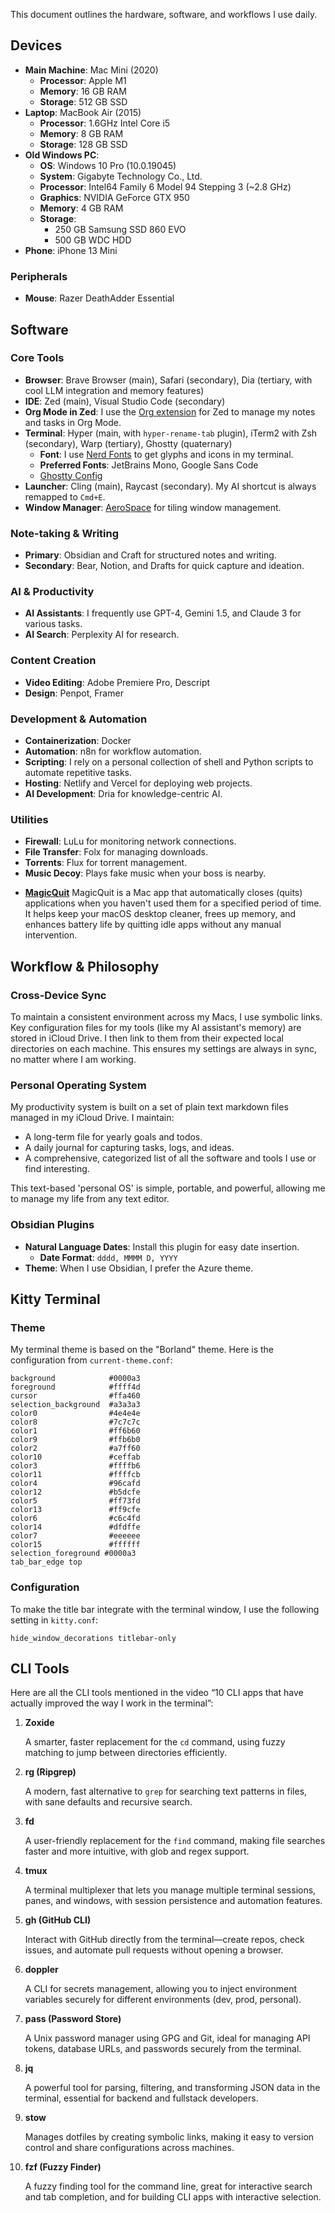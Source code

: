 This document outlines the hardware, software, and workflows I use daily.

## Devices

- **Main Machine**: Mac Mini (2020)
  - **Processor**: Apple M1
  - **Memory**: 16 GB RAM
  - **Storage**: 512 GB SSD
- **Laptop**: MacBook Air (2015)
  - **Processor**: 1.6GHz Intel Core i5
  - **Memory**: 8 GB RAM
  - **Storage**: 128 GB SSD
- **Old Windows PC**:
  - **OS**: Windows 10 Pro (10.0.19045)
  - **System**: Gigabyte Technology Co., Ltd.
  - **Processor**: Intel64 Family 6 Model 94 Stepping 3 (~2.8 GHz)
  - **Graphics**: NVIDIA GeForce GTX 950
  - **Memory**: 4 GB RAM
  - **Storage**:
    - 250 GB Samsung SSD 860 EVO
    - 500 GB WDC HDD
- **Phone**: iPhone 13 Mini

### Peripherals

- **Mouse**: Razer DeathAdder Essential

## Software

### Core Tools

- **Browser**: Brave Browser (main), Safari (secondary), Dia (tertiary, with cool LLM integration and memory features)
- **IDE**: Zed (main), Visual Studio Code (secondary)
- **Org Mode in Zed**: I use the [Org extension](https://zed.dev/extensions/org) for Zed to manage my notes and tasks in Org Mode.
- **Terminal**: Hyper (main, with `hyper-rename-tab` plugin), iTerm2 with Zsh (secondary), Warp (tertiary), Ghostty (quaternary)
  - **Font**: I use [Nerd Fonts](https://github.com/ryanoasis/nerd-fonts) to get glyphs and icons in my terminal.
  - **Preferred Fonts**: JetBrains Mono, Google Sans Code
  - [Ghostty Config](https://github.com/zerebos/ghostty-config)
- **Launcher**: Cling (main), Raycast (secondary). My AI shortcut is always remapped to `Cmd+E`.
- **Window Manager**: [AeroSpace](https://github.com/nikitabobko/AeroSpace) for tiling window management.

### Note-taking & Writing

- **Primary**: Obsidian and Craft for structured notes and writing.
- **Secondary**: Bear, Notion, and Drafts for quick capture and ideation.

### AI & Productivity

- **AI Assistants**: I frequently use GPT-4, Gemini 1.5, and Claude 3 for various tasks.
- **AI Search**: Perplexity AI for research.

### Content Creation

- **Video Editing**: Adobe Premiere Pro, Descript
- **Design**: Penpot, Framer

### Development & Automation

- **Containerization**: Docker
- **Automation**: n8n for workflow automation.
- **Scripting**: I rely on a personal collection of shell and Python scripts to automate repetitive tasks.
- **Hosting**: Netlify and Vercel for deploying web projects.
- **AI Development**: Dria for knowledge-centric AI.

### Utilities

- **Firewall**: LuLu for monitoring network connections.
- **File Transfer**: Folx for managing downloads.
- **Torrents**: Flux for torrent management.
- **Music Decoy**: Plays fake music when your boss is nearby.
*   **[MagicQuit](https://magicquit.com/)**
	MagicQuit is a Mac app that automatically closes (quits) applications when you haven't used them for a specified period of time. It helps keep your macOS desktop cleaner, frees up memory, and enhances battery life by quitting idle apps without any manual intervention.


## Workflow & Philosophy

### Cross-Device Sync

To maintain a consistent environment across my Macs, I use symbolic links. Key configuration files for my tools (like my AI assistant's memory) are stored in iCloud Drive. I then link to them from their expected local directories on each machine. This ensures my settings are always in sync, no matter where I am working.

### Personal Operating System

My productivity system is built on a set of plain text markdown files managed in my iCloud Drive. I maintain:
- A long-term file for yearly goals and todos.
- A daily journal for capturing tasks, logs, and ideas.
- A comprehensive, categorized list of all the software and tools I use or find interesting.

This text-based 'personal OS' is simple, portable, and powerful, allowing me to manage my life from any text editor.

### Obsidian Plugins

- **Natural Language Dates**: Install this plugin for easy date insertion.
  - **Date Format**: `dddd, MMMM D, YYYY`
- **Theme**: When I use Obsidian, I prefer the Azure theme.

## Kitty Terminal

### Theme

My terminal theme is based on the "Borland" theme. Here is the configuration from `current-theme.conf`:

```kitty
background            #0000a3
foreground            #ffff4d
cursor                #ffa460
selection_background  #a3a3a3
color0                #4e4e4e
color8                #7c7c7c
color1                #ff6b60
color9                #ffb6b0
color2                #a7ff60
color10               #ceffab
color3                #ffffb6
color11               #ffffcb
color4                #96cafd
color12               #b5dcfe
color5                #ff73fd
color13               #ff9cfe
color6                #c6c4fd
color14               #dfdffe
color7                #eeeeee
color15               #ffffff
selection_foreground #0000a3
tab_bar_edge top
```

### Configuration

To make the title bar integrate with the terminal window, I use the following setting in `kitty.conf`:

```kitty
hide_window_decorations titlebar-only
```

## CLI Tools

Here are all the CLI tools mentioned in the video “10 CLI apps that have actually improved the way I work in the terminal”:

1.  **Zoxide**

    A smarter, faster replacement for the `cd` command, using fuzzy matching to jump between directories efficiently.

2.  **rg (Ripgrep)**

    A modern, fast alternative to `grep` for searching text patterns in files, with sane defaults and recursive search.

3.  **fd**

    A user-friendly replacement for the `find` command, making file searches faster and more intuitive, with glob and regex support.

4.  **tmux**

    A terminal multiplexer that lets you manage multiple terminal sessions, panes, and windows, with session persistence and automation features.

5.  **gh (GitHub CLI)**

    Interact with GitHub directly from the terminal—create repos, check issues, and automate pull requests without opening a browser.

6.  **doppler**

    A CLI for secrets management, allowing you to inject environment variables securely for different environments (dev, prod, personal).

7.  **pass (Password Store)**

    A Unix password manager using GPG and Git, ideal for managing API tokens, database URLs, and passwords securely from the terminal.

8.  **jq**

    A powerful tool for parsing, filtering, and transforming JSON data in the terminal, essential for backend and fullstack developers.

9.  **stow**

    Manages dotfiles by creating symbolic links, making it easy to version control and share configurations across machines.

10. **fzf (Fuzzy Finder)**

    A fuzzy finding tool for the command line, great for interactive search and tab completion, and for building CLI apps with interactive selection.
